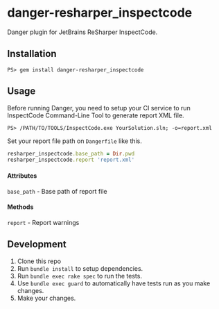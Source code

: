 # danger-resharper_inspectcode

Danger plugin for JetBrains ReSharper InspectCode.

## Installation

    PS> gem install danger-resharper_inspectcode

## Usage
Before running Danger, you need to setup your CI service to run InspectCode Command-Line Tool to generate report XML file.
```
PS> /PATH/TO/TOOLS/InspectCode.exe YourSolution.sln; -o=report.xml
```

Set your report file path on `Dangerfile` like this.
```Ruby
resharper_inspectcode.base_path = Dir.pwd
resharper_inspectcode.report 'report.xml'
```

#### Attributes

`base_path` - Base path of report file

#### Methods

`report` - Report warnings

## Development

1. Clone this repo
2. Run `bundle install` to setup dependencies.
3. Run `bundle exec rake spec` to run the tests.
4. Use `bundle exec guard` to automatically have tests run as you make changes.
5. Make your changes.
